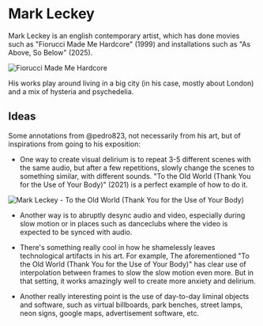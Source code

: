 # Mark Leckey

Mark Leckey is an english contemporary artist, which has done movies such as "Fiorucci Made Me Hardcore" (1999) and installations such as "As Above, So Below" (2025). 

![Fiorucci Made Me Hardcore](https://www.youtube.com/watch?v=-dS2McPYzEE)

His works play around living in a big city (in his case, mostly about London) and a mix of hysteria and psychedelia.


## Ideas

Some annotations from @pedro823, not necessarily from his art, but of inspirations from going to his exposition:

- One way to create visual delirium is to repeat 3-5 different scenes with the same audio, but after a few repetitions, slowly change the scenes to something similar, with different sounds. "To the Old World (Thank You for the Use of Your Body)" (2021) is a perfect example of how to do it.

![Mark Leckey - To the Old World (Thank You for the Use of Your Body)](https://www.youtube.com/watch?v=eUFMmBsryFY)

- Another way is to abruptly desync audio and video, especially during slow motion or in places such as danceclubs where the video is expected to be synced with audio.

- There's something really cool in how he shamelessly leaves technological artifacts in his art. For example, The aforementioned "To the Old World (Thank You for the Use of Your Body)" has clear use of interpolation between frames to slow the slow motion even more. But in that setting, it works amazingly well to create more anxiety and delirium.

- Another really interesting point is the use of day-to-day liminal objects and software, such as virtual billboards, park benches, street lamps, neon signs, google maps, advertisement software, etc.